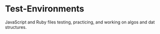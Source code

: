 # Test-Environments

JavaScript and Ruby files testing, practicing, and working on algos and dat structures.
